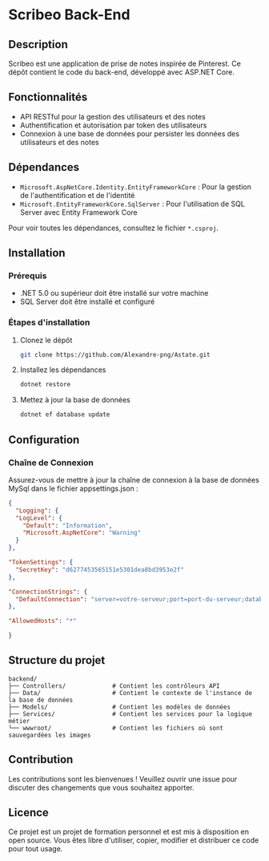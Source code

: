 # Scribeo Back-End

## Description
Scribeo est une application de prise de notes inspirée de Pinterest. Ce dépôt contient le code du back-end, développé avec ASP.NET Core.

## Fonctionnalités
- API RESTful pour la gestion des utilisateurs et des notes
- Authentification et autorisation par token des utilisateurs
- Connexion à une base de données pour persister les données des utilisateurs et des notes

## Dépendances
- `Microsoft.AspNetCore.Identity.EntityFrameworkCore` : Pour la gestion de l'authentification et de l'identité
- `Microsoft.EntityFrameworkCore.SqlServer` : Pour l'utilisation de SQL Server avec Entity Framework Core

Pour voir toutes les dépendances, consultez le fichier `*.csproj`.

## Installation

### Prérequis
- .NET 5.0 ou supérieur doit être installé sur votre machine
- SQL Server doit être installé et configuré

### Étapes d'installation

1. Clonez le dépôt
   ```bash
   git clone https://github.com/Alexandre-png/Astate.git
   
2. Installez les dépendances
   ```bash
   dotnet restore
   
3. Mettez à jour la base de données
   ```bash
   dotnet ef database update

## Configuration

### Chaîne de Connexion
Assurez-vous de mettre à jour la chaîne de connexion à la base de données MySql dans le fichier appsettings.json :

  ```json
{
    "Logging": {
    "LogLevel": {
      "Default": "Information",
      "Microsoft.AspNetCore": "Warning"
    }
  },

  "TokenSettings": {
    "SecretKey": "d6277453565151e5301dea8bd3953e2f"
  },

  "ConnectionStrings": {
    "DefaultConnection": "server=votre-serveur;port=port-du-serveur;database= la-base-de-donnée;user= votre-utilisateur;password=mot-de-passe-de-l'utilisateur"
  },
  
  "AllowedHosts": "*"
  
}
```

## Structure du projet 
```
backend/
├── Controllers/             # Contient les contrôleurs API
├── Data/                    # Contient le contexte de l'instance de la base de données
├── Models/                  # Contient les modèles de données
├── Services/                # Contient les services pour la logique métier
└── wwwroot/                 # Contient les fichiers où sont sauvegardées les images
```

## Contribution
Les contributions sont les bienvenues ! Veuillez ouvrir une issue pour discuter des changements que vous souhaitez apporter.

## Licence
Ce projet est un projet de formation personnel et est mis à disposition en open source. Vous êtes libre d'utiliser, copier, modifier et distribuer ce code pour tout usage.


